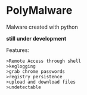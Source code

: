 # PolyMalware
Malware created with python

**still under development**


Features:

```
>Remote Access through shell
>keglogging
>grab chrome passwords
>registry persistence
>upload and download files
>undetectable
